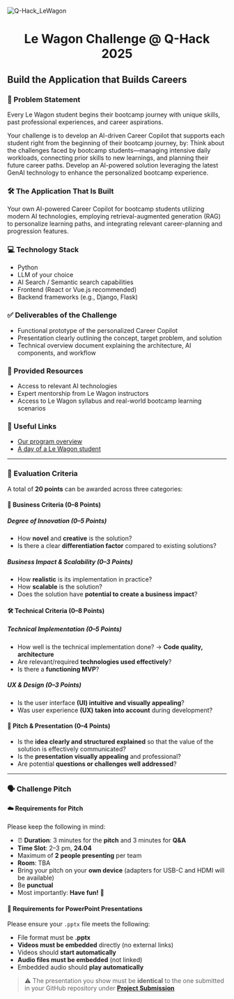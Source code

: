 ![Q-Hack_LeWagon](https://github.com/user-attachments/assets/c0eb82b4-0e76-4c29-8aec-0187cad73f3c)

# <p align="center"> Le Wagon Challenge @ Q-Hack 2025 </p>

## Build the Application that Builds Careers

### 📄 Problem Statement

Every Le Wagon student begins their bootcamp journey with unique skills, past professional experiences, and career aspirations.

Your challenge is to develop an AI-driven Career Copilot that supports each student right from the beginning of their bootcamp journey, by:
Think about the challenges faced by bootcamp students—managing intensive daily workloads, connecting prior skills to new learnings, and planning their future career paths. Develop an AI-powered solution leveraging the latest GenAI technology to enhance the personalized bootcamp experience.

### 🛠️ The Application That Is Built

Your own AI-powered Career Copilot for bootcamp students utilizing modern AI technologies, employing retrieval-augmented generation (RAG) to personalize learning paths, and integrating relevant career-planning and progression features.

### 💻 Technology Stack

- Python  
- LLM of your choice  
- AI Search / Semantic search capabilities  
- Frontend (React or Vue.js recommended)  
- Backend frameworks (e.g., Django, Flask)  

### ✅ Deliverables of the Challenge

- Functional prototype of the personalized Career Copilot  
- Presentation clearly outlining the concept, target problem, and solution  
- Technical overview document explaining the architecture, AI components, and workflow  

### 🧰 Provided Resources

- Access to relevant AI technologies  
- Expert mentorship from Le Wagon instructors  
- Access to Le Wagon syllabus and real-world bootcamp learning scenarios  

### 🔗 Useful Links

- [Our program overview](https://www.lewagon.com/berlin)  
- [A day of a Le Wagon student](https://youtu.be/vRla_1LsMx0?si=LBlNDvxXFmwFjQDb)

---

### 🧪 Evaluation Criteria

A total of **20 points** can be awarded across three categories:

#### 💼 Business Criteria (0–8 Points)

##### Degree of Innovation (0–5 Points)
- How **novel** and **creative** is the solution?  
- Is there a clear **differentiation factor** compared to existing solutions?

##### Business Impact & Scalability (0–3 Points)
- How **realistic** is its implementation in practice?  
- How **scalable** is the solution?  
- Does the solution have **potential to create a business impact**?

#### 🛠️ Technical Criteria (0–8 Points)

##### Technical Implementation (0–5 Points)
- How well is the technical implementation done? → **Code quality, architecture**  
- Are relevant/required **technologies used effectively**?  
- Is there a **functioning MVP**?

##### UX & Design (0–3 Points)
- Is the user interface **(UI) intuitive and visually appealing**?  
- Was user experience **(UX) taken into account** during development?

#### 🎤 Pitch & Presentation (0–4 Points)
- Is the **idea clearly and structured explained** so that the value of the solution is effectively communicated?  
- Is the **presentation visually appealing** and professional?  
- Are potential **questions or challenges well addressed**?

---

### 🗣️ Challenge Pitch

#### ☁️ Requirements for Pitch

Please keep the following in mind:

- ⏰ **Duration**: 3 minutes for the **pitch** and 3 minutes for **Q&A**
- **Time Slot**: 2–3 pm, **24.04**
- Maximum of **2 people presenting** per team
- **Room**: TBA
- Bring your pitch on your **own device** (adapters for USB-C and HDMI will be available)
- Be **punctual**
- Most importantly: **Have fun!** 🎉

#### 🎥 Requirements for PowerPoint Presentations

Please ensure your `.pptx` file meets the following:

- File format must be **.pptx**
- **Videos must be embedded** directly (no external links)
- Videos should **start automatically**
- **Audio files must be embedded** (not linked)
- Embedded audio should **play automatically**

> ⚠️ The presentation you show must be **identical** to the one submitted in your GitHub repository under [**Project Submission**](https://q-summit.notion.site/Project-Submission-1bd024b9b73b8110bd64d7a581e0f8da)


